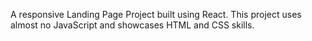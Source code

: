 A responsive Landing Page Project built using React.
This project uses almost no JavaScript and showcases HTML and CSS skills.